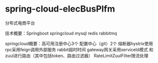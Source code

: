 # spring-cloud-elecBusPlfm
分布式电商平台

技术概要：Springboot springcloud mysql redis rabbitmq

springcloud概要：高可用注册中心3个 配置中心（git）2个 熔断器hystrix使用 rpc采用feign调用外部服务 rabbit超时时间 gateway网关采用serviceId模式                 和zuul进行路由（其中包括token、路由过滤器） RateLimitZuulFilter限流处理
